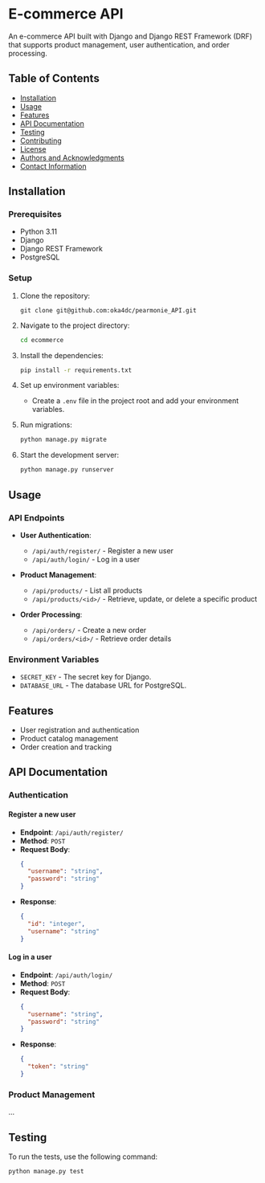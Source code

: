 # E-commerce API

An e-commerce API built with Django and Django REST Framework (DRF) that supports product management, user authentication, and order processing.

## Table of Contents
- [Installation](#installation)
- [Usage](#usage)
- [Features](#features)
- [API Documentation](#api-documentation)
- [Testing](#testing)
- [Contributing](#contributing)
- [License](#license)
- [Authors and Acknowledgments](#authors-and-acknowledgments)
- [Contact Information](#contact-information)

## Installation

### Prerequisites
- Python 3.11
- Django
- Django REST Framework
- PostgreSQL

### Setup
1. Clone the repository:
    ```mkdir Ecommerce
    git clone git@github.com:oka4dc/pearmonie_API.git
    ```
2. Navigate to the project directory:
    ```bash
    cd ecommerce
    ```
3. Install the dependencies:
    ```bash
    pip install -r requirements.txt
    ```
4. Set up environment variables:
    - Create a `.env` file in the project root and add your environment variables.

5. Run migrations:
    ```bash
    python manage.py migrate
    ```
6. Start the development server:
    ```bash
    python manage.py runserver
    ```

## Usage

### API Endpoints
- **User Authentication**:
    - `/api/auth/register/` - Register a new user
    - `/api/auth/login/` - Log in a user

- **Product Management**:
    - `/api/products/` - List all products
    - `/api/products/<id>/` - Retrieve, update, or delete a specific product

- **Order Processing**:
    - `/api/orders/` - Create a new order
    - `/api/orders/<id>/` - Retrieve order details

### Environment Variables
- `SECRET_KEY` - The secret key for Django.
- `DATABASE_URL` - The database URL for PostgreSQL.

## Features

- User registration and authentication
- Product catalog management
- Order creation and tracking

## API Documentation

### Authentication

#### Register a new user
- **Endpoint**: `/api/auth/register/`
- **Method**: `POST`
- **Request Body**:
    ```json
    {
      "username": "string",
      "password": "string"
    }
    ```
- **Response**:
    ```json
    {
      "id": "integer",
      "username": "string"
    }
    ```

#### Log in a user
- **Endpoint**: `/api/auth/login/`
- **Method**: `POST`
- **Request Body**:
    ```json
    {
      "username": "string",
      "password": "string"
    }
    ```
- **Response**:
    ```json
    {
      "token": "string"
    }
    ```

### Product Management

...

## Testing

To run the tests, use the following command:
```bash
python manage.py test

